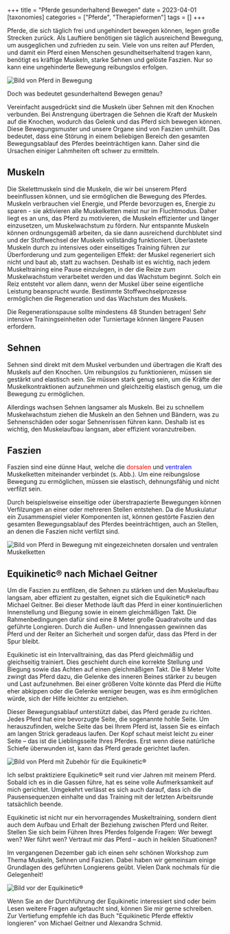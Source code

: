 +++
title = "Pferde gesunderhaltend Bewegen"
date = 2023-04-01
[taxonomies]
categories = ["Pferde", "Therapieformen"]
tags = []
+++

Pferde, die sich täglich frei und ungehindert bewegen können, legen große Strecken zurück. Als Lauftiere benötigen sie täglich ausreichend Bewegung, um ausgeglichen und zufrieden zu sein. Viele von uns reiten auf Pferden, und damit ein Pferd einen Menschen gesundheitserhaltend tragen kann, benötigt es kräftige Muskeln, starke Sehnen und gelöste Faszien. Nur so kann eine ungehinderte Bewegung reibungslos erfolgen.


<!-- more -->

<img src="https://tierheilpraxis-jessican.de/img/blog/pferde_gesunderhaltend_bewegen_1.jpg" alt="Bild von Pferd in Bewegung" style="max-width: 100%" loading="lazy"/>

Doch was bedeutet gesunderhaltend Bewegen genau?

Vereinfacht ausgedrückt sind die Muskeln über Sehnen mit den Knochen verbunden. Bei Anstrengung übertragen die Sehnen die Kraft der Muskeln auf die Knochen, wodurch das Gelenk und das Pferd sich bewegen können. Diese Bewegungsmuster und unsere Organe sind von Faszien umhüllt. Das bedeutet, dass eine Störung in einem beliebigen Bereich den gesamten Bewegungsablauf des Pferdes beeinträchtigen kann. Daher sind die Ursachen einiger Lahmheiten oft schwer zu ermitteln.

## Muskeln

Die Skelettmuskeln sind die Muskeln, die wir bei unserem Pferd beeinflussen können, und sie ermöglichen die Bewegung des Pferdes. Muskeln verbrauchen viel Energie, und Pferde bevorzugen es, Energie zu sparen - sie aktivieren alle Muskelketten meist nur im Fluchtmodus. Daher liegt es an uns, das Pferd zu motivieren, die Muskeln effizienter und länger einzusetzen, um Muskelwachstum zu fördern. Nur entspannte Muskeln können ordnungsgemäß arbeiten, da sie dann ausreichend durchblutet sind und der Stoffwechsel der Muskeln vollständig funktioniert. Überlastete Muskeln durch zu intensives oder einseitiges Training führen zur Überforderung und zum gegenteiligen Effekt: der Muskel regeneriert sich nicht und baut ab, statt zu wachsen. Deshalb ist es wichtig, nach jedem Muskeltraining eine Pause einzulegen, in der die Reize zum Muskelwachstum verarbeitet werden und das Wachstum beginnt. Solch ein Reiz entsteht vor allem dann, wenn der Muskel über seine eigentliche Leistung beansprucht wurde. Bestimmte Stoffwechselprozesse ermöglichen die Regeneration und das Wachstum des Muskels.

Die Regenerationspause sollte mindestens 48 Stunden betragen! Sehr intensive Trainingseinheiten oder Turniertage können längere Pausen erfordern.

## Sehnen

Sehnen sind direkt mit dem Muskel verbunden und übertragen die Kraft des Muskels auf den Knochen. Um reibungslos zu funktionieren, müssen sie gestärkt und elastisch sein. Sie müssen stark genug sein, um die Kräfte der Muskelkontraktionen aufzunehmen und gleichzeitig elastisch genug, um die Bewegung zu ermöglichen.

Allerdings wachsen Sehnen langsamer als Muskeln. Bei zu schnellem Muskelwachstum ziehen die Muskeln an den Sehnen und Bändern, was zu Sehnenschäden oder sogar Sehnenrissen führen kann. Deshalb ist es wichtig, den Muskelaufbau langsam, aber effizient voranzutreiben.

## Faszien

Faszien sind eine dünne Haut, welche die  <span style="color:red">dorsalen</span> und  <span style="color:blue">ventralen</span> Muskelketten miteinander verbindet (s. Abb.). Um eine reibungslose Bewegung zu ermöglichen, müssen sie elastisch, dehnungsfähig und nicht verfilzt sein.

Durch beispielsweise einseitige oder überstrapazierte Bewegungen können Verfilzungen an einer oder mehreren Stellen entstehen. Da die Muskulatur ein Zusammenspiel vieler Komponenten ist, können gestörte Faszien den gesamten Bewegungsablauf des Pferdes beeinträchtigen, auch an Stellen, an denen die Faszien nicht verfilzt sind.

<img src="https://tierheilpraxis-jessican.de/img/blog/pferde_gesunderhaltend_bewegen_2.jpg" alt="Bild von Pferd in Bewegung mit eingezeichneten dorsalen und ventralen Muskelketten" style="max-width: 100%" loading="lazy"/>


## Equikinetic® nach Michael Geitner
Um die Faszien zu entfilzen, die Sehnen zu stärken und den Muskelaufbau langsam, aber effizient zu gestalten, eignet sich die Equikinetic® nach Michael Geitner. Bei dieser Methode läuft das Pferd in einer kontinuierlichen Innenstellung und Biegung sowie in einem gleichmäßigen Takt. Die Rahmenbedingungen dafür sind eine 8 Meter große Quadratvolte und das geführte Longieren. Durch die Außen- und Innengassen gewinnen das Pferd und der Reiter an Sicherheit und sorgen dafür, dass das Pferd in der Spur bleibt.

Equikinetic ist ein Intervalltraining, das das Pferd gleichmäßig und gleichseitig trainiert. Dies geschieht durch eine korrekte Stellung und Biegung sowie das Achten auf einen gleichmäßigen Takt. Die 8 Meter Volte zwingt das Pferd dazu, die Gelenke des inneren Beines stärker zu beugen und Last aufzunehmen. Bei einer größeren Volte könnte das Pferd die Hüfte eher abkippen oder die Gelenke weniger beugen, was es ihm ermöglichen würde, sich der Hilfe leichter zu entziehen.

Dieser Bewegungsablauf unterstützt dabei, das Pferd gerade zu richten. Jedes Pferd hat eine bevorzugte Seite, die sogenannte hohle Seite. Um herauszufinden, welche Seite das bei Ihrem Pferd ist, lassen Sie es einfach am langen Strick geradeaus laufen. Der Kopf schaut meist leicht zu einer Seite – das ist die Lieblingsseite Ihres Pferdes. Erst wenn diese natürliche Schiefe überwunden ist, kann das Pferd gerade gerichtet laufen.

<img src="https://tierheilpraxis-jessican.de/img/blog/pferde_gesunderhaltend_bewegen_3.jpg" alt="Bild von Pferd mit Zubehör für die Equikinetic®" style="max-width: 100%" loading="lazy"/>

Ich selbst praktiziere Equikinetic® seit rund vier Jahren mit meinem Pferd. Sobald ich es in die Gassen führe, hat es seine volle Aufmerksamkeit auf mich gerichtet. Umgekehrt verlässt es sich auch darauf, dass ich die Pausensequenzen einhalte und das Training mit der letzten Arbeitsrunde tatsächlich beende.

Equikinetic ist nicht nur ein hervorragendes Muskeltraining, sondern dient auch dem Aufbau und Erhalt der Beziehung zwischen Pferd und Reiter. Stellen Sie sich beim Führen Ihres Pferdes folgende Fragen: Wer bewegt wen? Wer führt wen? Vertraut mir das Pferd – auch in heiklen Situationen?

Im vergangenen Dezember gab ich einen sehr schönen Workshop zum Thema Muskeln, Sehnen und Faszien. Dabei haben wir gemeinsam einige Grundlagen des geführten Longierens geübt. Vielen Dank nochmals für die Gelegenheit!

<img src="https://tierheilpraxis-jessican.de/img/blog/pferde_gesunderhaltend_bewegen_4.jpg" alt="Bild vor der Equikinetic®" style="max-width: 100%" loading="lazy"/>

Wenn Sie an der Durchführung der Equikinetic interessiert sind oder beim Lesen weitere Fragen aufgetaucht sind, können Sie mir gerne schreiben. Zur Vertiefung empfehle ich das Buch "Equikinetic Pferde effektiv longieren" von Michael Geitner und Alexandra Schmid.
